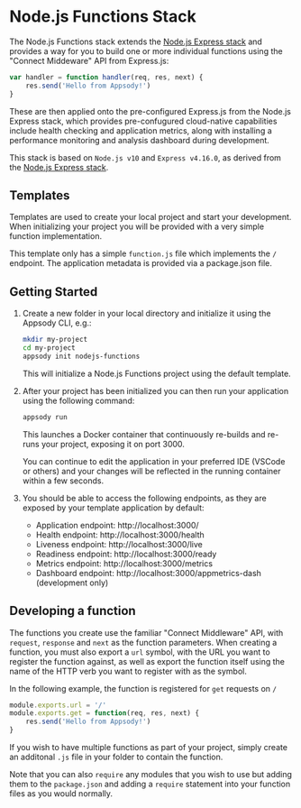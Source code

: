 # Node.js Functions Stack

The Node.js Functions stack extends the [Node.js Express stack](../../incubator/nodejs-express/README.md) and provides a way for you to build one or more individual functions using the "Connect Middeware" API from Express.js:

```js
var handler = function handler(req, res, next) {
    res.send('Hello from Appsody!')
}
```

These are then applied onto the pre-configured Express.js from the Node.js Express stack, which provides pre-confugured cloud-native capabilities include health checking and application metrics, along with installing a performance monitoring and analysis dashboard during development.

This stack is based on `Node.js v10` and `Express v4.16.0`, as derived from the  [Node.js Express stack](../../incubator/nodejs-express/README.md).

## Templates

Templates are used to create your local project and start your development. When initializing your project you will be provided with a very simple function implementation.

This template only has a simple `function.js` file which implements the `/` endpoint. The application metadata is provided via a package.json file.

## Getting Started

1. Create a new folder in your local directory and initialize it using the Appsody CLI, e.g.:

    ```bash
    mkdir my-project
    cd my-project
    appsody init nodejs-functions
    ```

    This will initialize a Node.js Functions project using the default template.

2. After your project has been initialized you can then run your application using the following command:

    ```bash
    appsody run
    ```

    This launches a Docker container that continuously re-builds and re-runs your project, exposing it on port 3000.

    You can continue to edit the application in your preferred IDE (VSCode or others) and your changes will be reflected in the running container within a few seconds.

3. You should be able to access the following endpoints, as they are exposed by your template application by default:

    - Application endpoint: http://localhost:3000/
    - Health endpoint: http://localhost:3000/health
    - Liveness endpoint: http://localhost:3000/live
    - Readiness endpoint: http://localhost:3000/ready
    - Metrics endpoint: http://localhost:3000/metrics
    - Dashboard endpoint: http://localhost:3000/appmetrics-dash (development only)

## Developing a function

The functions you create use the familiar "Connect Middleware" API, with `request`, `response` and `next` as the function parameters. When creating a function, you must also export a `url` symbol, with the URL you want to register the function against, as well as export the function itself using the name of the HTTP verb you want to register with as the symbol.

In the following example, the function is registered for `get` requests on `/`

```js
module.exports.url = '/'
module.exports.get = function(req, res, next) { 
    res.send('Hello from Appsody!')
}
```

If you wish to have multiple functions as part of your project, simply create an additonal `.js` file in your folder to contain the function.

Note that you can also `require` any modules that you wish to use but adding them to the `package.json` and adding a `require` statement into your function files as you would normally.